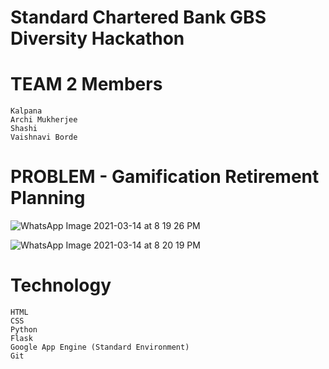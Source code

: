 

# Standard Chartered Bank GBS Diversity Hackathon 

# TEAM 2 Members
    Kalpana
    Archi Mukherjee
    Shashi
    Vaishnavi Borde

# PROBLEM - Gamification Retirement Planning

![WhatsApp Image 2021-03-14 at 8 19 26 PM](https://user-images.githubusercontent.com/43681972/111073959-2f685d00-849e-11eb-9e44-8ce41c40de6b.jpeg)

![WhatsApp Image 2021-03-14 at 8 20 19 PM](https://user-images.githubusercontent.com/43681972/111073962-30998a00-849e-11eb-8169-e3f8e50611ff.jpeg)

# Technology
    HTML
    CSS
    Python
    Flask
    Google App Engine (Standard Environment)
    Git
